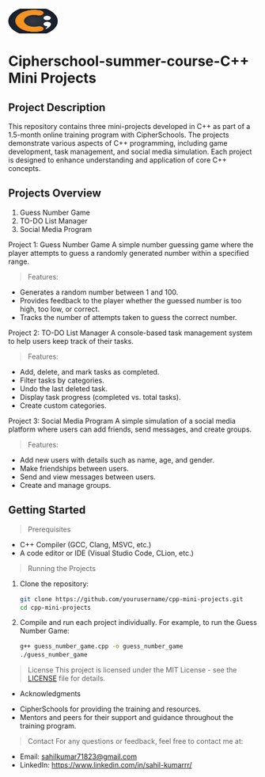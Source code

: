 <a href="logo github"><img src="https://github.com/Sahilkumar23/Cipherschool-summer-projects/blob/main/images.jpg" align="middle" width="100" height="50"></a> 
# Cipherschool-summer-course-C++ Mini Projects






## Project Description
This repository contains three mini-projects developed in C++ as part of a 1.5-month online training program with CipherSchools. The projects demonstrate various aspects of C++ programming, including game development, task management, and social media simulation. Each project is designed to enhance understanding and application of core C++ concepts.

## Projects Overview
1. Guess Number Game
2. TO-DO List Manager
3. Social Media Program

Project 1: Guess Number Game
A simple number guessing game where the player attempts to guess a randomly generated number within a specified range.

> Features:
* Generates a random number between 1 and 100.
* Provides feedback to the player whether the guessed number is too high, too low, or correct.
* Tracks the number of attempts taken to guess the correct number.

Project 2: TO-DO List Manager
A console-based task management system to help users keep track of their tasks.

> Features:
* Add, delete, and mark tasks as completed.
* Filter tasks by categories.
* Undo the last deleted task.
* Display task progress (completed vs. total tasks).
* Create custom categories.

Project 3: Social Media Program
A simple simulation of a social media platform where users can add friends, send messages, and create groups.

> Features:
* Add new users with details such as name, age, and gender.
* Make friendships between users.
* Send and view messages between users.
* Create and manage groups.

## Getting Started
> Prerequisites
* C++ Compiler (GCC, Clang, MSVC, etc.)
* A code editor or IDE (Visual Studio Code, CLion, etc.)

> Running the Projects
1. Clone the repository:
    ```bash
    git clone https://github.com/yourusername/cpp-mini-projects.git
    cd cpp-mini-projects
    ```

2. Compile and run each project individually. For example, to run the Guess Number Game:
    ```bash
    g++ guess_number_game.cpp -o guess_number_game
    ./guess_number_game
    ```

> License
This project is licensed under the MIT License - see the [LICENSE](LICENSE) file for details.

- Acknowledgments
* CipherSchools for providing the training and resources.
* Mentors and peers for their support and guidance throughout the training program.

> Contact
For any questions or feedback, feel free to contact me at:
- Email: sahilkumar71823@gmail.com
- LinkedIn: https://www.linkedin.com/in/sahil-kumarrr/
